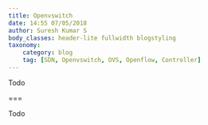 ```yaml
---
title: Openvswitch 
date: 14:55 07/05/2018
author: Suresh Kumar S
body_classes: header-lite fullwidth blogstyling
taxonomy:
    category: blog
    tag: [SDN, Openvswitch, OVS, Openflow, Controller]
---
```


Todo

===

Todo